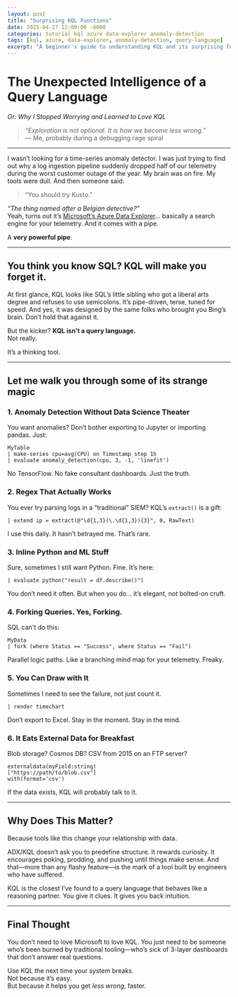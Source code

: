 ```yaml
---
layout: post
title: "Surprising KQL Functions"
date: 2025-04-27 12:00:00 -0000
categories: tutorial kql azure data-explorer anomaly-detection
tags: [kql, azure, data-explorer, anomaly-detection, query-language]
excerpt: "A beginner's guide to understanding KQL and its surprising functions."
---
```


# The Unexpected Intelligence of a Query Language  
*Or: Why I Stopped Worrying and Learned to Love KQL*

> *“Exploration is not optional. It is how we become less wrong.”*  
> — Me, probably during a debugging rage spiral

---

I wasn’t looking for a time-series anomaly detector. I was just trying to find out why a log ingestion pipeline suddenly dropped half of our telemetry during the worst customer outage of the year. My brain was on fire. My tools were dull. And then someone said:

> “You should try Kusto.”

*“The thing named after a Belgian detective?”*  
Yeah, turns out it’s [Microsoft’s Azure Data Explorer](https://learn.microsoft.com/azure/data-explorer/)... basically a search engine for your telemetry. And it comes with a pipe.

A **very powerful pipe**.

---

## You think you know SQL? KQL will make you forget it.

At first glance, KQL looks like SQL’s little sibling who got a liberal arts degree and refuses to use semicolons. It’s pipe-driven, terse, tuned for speed. And yes, it was designed by the same folks who brought you Bing’s brain. Don’t hold that against it.

But the kicker? **KQL isn’t a query language.**  
Not really.

It’s a thinking tool.

---

## Let me walk you through some of its strange magic

### 1. Anomaly Detection Without Data Science Theater

You want anomalies? Don’t bother exporting to Jupyter or importing pandas. Just:

```kql
MyTable
| make-series cpu=avg(CPU) on Timestamp step 1h
| evaluate anomaly_detection(cpu, 3, -1, 'linefit')
```

No TensorFlow. No fake consultant dashboards. Just the truth.

### 2. Regex That Actually Works

You ever try parsing logs in a “traditional” SIEM? KQL’s `extract()` is a gift:

```kql
| extend ip = extract(@"\d{1,3}(\.\d{1,3}){3}", 0, RawText)
```

I use this daily. It hasn’t betrayed me. That’s rare.

### 3. Inline Python and ML Stuff

Sure, sometimes I still want Python. Fine. It’s here:

```kql
| evaluate python("result = df.describe()")
```

You don’t need it often. But when you do... it’s elegant, not bolted-on cruft.

### 4. Forking Queries. Yes, Forking.

SQL can't do this:

```kql
MyData
| fork (where Status == "Success", where Status == "Fail")
```

Parallel logic paths. Like a branching mind map for your telemetry. Freaky.

### 5. You Can Draw with It

Sometimes I need to see the failure, not just count it.

```kql
| render timechart
```

Don’t export to Excel. Stay in the moment. Stay in the mind.

### 6. It Eats External Data for Breakfast

Blob storage? Cosmos DB? CSV from 2015 on an FTP server?

```kql
externaldata(myField:string)
["https://path/to/blob.csv"]
with(format='csv')
```

If the data exists, KQL will probably talk to it.

---

## Why Does This Matter?

Because tools like this change your relationship with data.

ADX/KQL doesn’t ask you to predefine structure. It rewards curiosity. It encourages poking, prodding, and pushing until things make sense. And that—more than any flashy feature—is the mark of a tool built by engineers who have suffered.

KQL is the closest I’ve found to a query language that behaves like a reasoning partner. You give it clues. It gives you back intuition.

---

## Final Thought

You don’t need to love Microsoft to love KQL. You just need to be someone who’s been burned by traditional tooling—who’s sick of 3-layer dashboards that don’t answer real questions.

Use KQL the next time your system breaks.  
Not because it’s easy.  
But because it helps you get _less wrong_, faster.